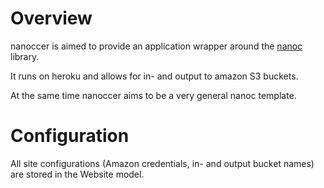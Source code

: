 Overview
========
nanoccer is aimed to provide an application wrapper around the [nanoc](ddfreyne/nanoc) library.

It runs on heroku and allows for in- and output to amazon S3 buckets.

At the same time nanoccer aims to be a very general nanoc template.

Configuration
=============
All site configurations (Amazon credentials, in- and output bucket names) are stored in the Website model.
